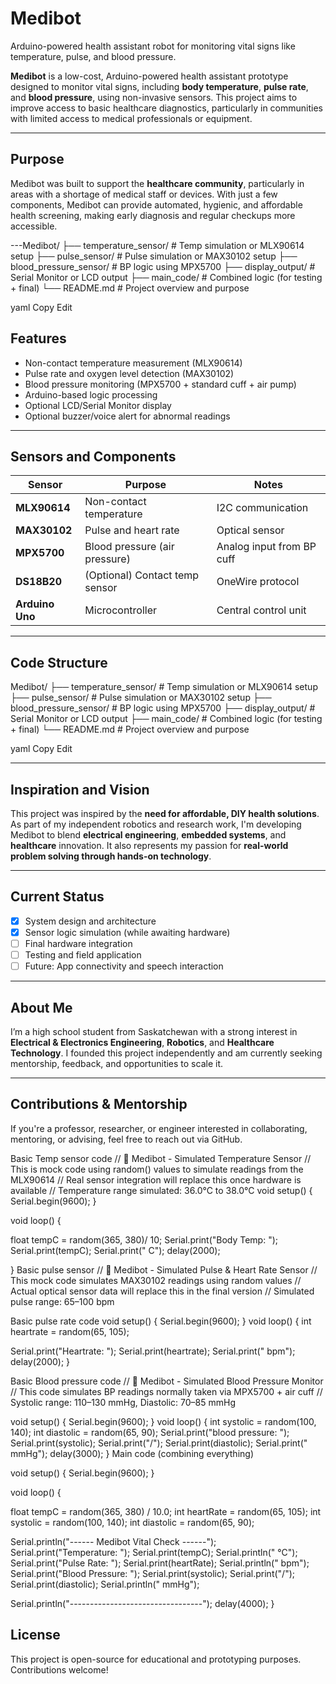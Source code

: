  # Medibot
Arduino-powered health assistant robot for monitoring vital signs like temperature, pulse, and blood pressure.
 

**Medibot** is a low-cost, Arduino-powered health assistant prototype designed to monitor vital signs, including **body temperature**, **pulse rate**, and **blood pressure**, using non-invasive sensors. This project aims to improve access to basic healthcare diagnostics, particularly in communities with limited access to medical professionals or equipment.

---

##  Purpose

Medibot was built to support the **healthcare community**, particularly in areas with a shortage of medical staff or devices. With just a few components, Medibot can provide automated, hygienic, and affordable health screening, making early diagnosis and regular checkups more accessible.

---Medibot/
├── temperature_sensor/ # Temp simulation or MLX90614 setup
├── pulse_sensor/ # Pulse simulation or MAX30102 setup
├── blood_pressure_sensor/ # BP logic using MPX5700
├── display_output/ # Serial Monitor or LCD output
├── main_code/ # Combined logic (for testing + final)
└── README.md # Project overview and purpose

yaml
Copy
Edit


##  Features

-  Non-contact temperature measurement (MLX90614)
- Pulse rate and oxygen level detection (MAX30102)
-  Blood pressure monitoring (MPX5700 + standard cuff + air pump)
-  Arduino-based logic processing
- Optional LCD/Serial Monitor display
-  Optional buzzer/voice alert for abnormal readings

---

##  Sensors and Components

| Sensor            | Purpose                         | Notes                           |
|-------------------|----------------------------------|----------------------------------|
| **MLX90614**      | Non-contact temperature          | I2C communication                |
| **MAX30102**      | Pulse and heart rate             | Optical sensor                   |
| **MPX5700**       | Blood pressure (air pressure)    | Analog input from BP cuff        |
| **DS18B20**       | (Optional) Contact temp sensor   | OneWire protocol                 |
| **Arduino Uno**   | Microcontroller                  | Central control unit             |

---

##  Code Structure

Medibot/
├── temperature_sensor/ # Temp simulation or MLX90614 setup
├── pulse_sensor/ # Pulse simulation or MAX30102 setup
├── blood_pressure_sensor/ # BP logic using MPX5700
├── display_output/ # Serial Monitor or LCD output
├── main_code/ # Combined logic (for testing + final)
└── README.md # Project overview and purpose

yaml
Copy
Edit

---

## Inspiration and Vision

This project was inspired by the **need for affordable, DIY health solutions**. As part of my independent robotics and research work, I'm developing Medibot to blend **electrical engineering**, **embedded systems**, and **healthcare** innovation. It also represents my passion for **real-world problem solving through hands-on technology**.

---

##  Current Status

- [x] System design and architecture
- [x] Sensor logic simulation (while awaiting hardware)
- [ ] Final hardware integration
- [ ] Testing and field application
- [ ] Future: App connectivity and speech interaction

---

##  About Me

I’m a high school student from Saskatchewan with a strong interest in **Electrical & Electronics Engineering**, **Robotics**, and **Healthcare Technology**. I founded this project independently and am currently seeking mentorship, feedback, and opportunities to scale it.

---

##  Contributions & Mentorship

If you're a professor, researcher, or engineer interested in collaborating, mentoring, or advising, feel free to reach out via GitHub. 



Basic Temp sensor code
// 🔧 Medibot - Simulated Temperature Sensor
// This is mock code using random() values to simulate readings from the MLX90614
// Real sensor integration will replace this once hardware is available
// Temperature range simulated: 36.0°C to 38.0°C
void setup() {
  Serial.begin(9600);
}

void loop() {

  float tempC = random(365, 380)/ 10; 
   Serial.print("Body Temp: ");
   Serial.print(tempC);
   Serial.print(" C");
   delay(2000);
 
}
Basic pulse sensor
// 🔧 Medibot - Simulated Pulse & Heart Rate Sensor
// This mock code simulates MAX30102 readings using random values
// Actual optical sensor data will replace this in the final version
// Simulated pulse range: 65–100 bpm

Basic pulse rate code
void setup() {
 Serial.begin(9600); 
}
void loop() {
  int heartrate = random(65, 105);

  Serial.print("Heartrate: ");
  Serial.print(heartrate);
  Serial.print(" bpm");
  delay(2000);
}

Basic Blood pressure code
// 🔧 Medibot - Simulated Blood Pressure Monitor
// This code simulates BP readings normally taken via MPX5700 + air cuff
// Systolic range: 110–130 mmHg, Diastolic: 70–85 mmHg

void setup() {
  Serial.begin(9600);
}
void loop() {
  int systolic = random(100, 140);
  int diastolic = random(65, 90);
   Serial.print("blood pressure: ");
   Serial.print(systolic);
   Serial.print("/");
   Serial.print(diastolic);
   Serial.print(" mmHg");
   delay(3000);
}
Main code (combining everything)

void setup() {
  Serial.begin(9600);
}

void loop() {
 
  float tempC = random(365, 380) / 10.0;
  int heartRate = random(65, 105);
  int systolic = random(100, 140);
  int diastolic = random(65, 90);

  Serial.println("------ Medibot Vital Check ------");
  Serial.print("Temperature: "); Serial.print(tempC); Serial.println(" °C");
  Serial.print("Pulse Rate: "); Serial.print(heartRate); Serial.println(" bpm");
  Serial.print("Blood Pressure: ");
  Serial.print(systolic); Serial.print("/");
  Serial.print(diastolic); Serial.println(" mmHg");

  Serial.println("---------------------------------");
  delay(4000);
}



##  License

This project is open-source for educational and prototyping purposes. Contributions welcome!
